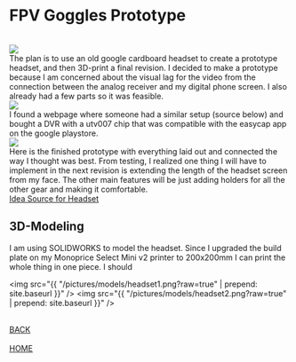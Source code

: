 
# FPV Goggles Prototype
<br>
<img src="{{ "/pictures/goggleparts.jpg?raw=true" | prepend: site.baseurl }}" />
<br>
The plan is to use an old google cardboard headset to create a prototype headset,
and then 3D-print a final revision. I decided to make a prototype because I am concerned
about the visual lag for the video from the connection between the analog receiver
and my digital phone screen. I also already had a few parts so it was feasible.
<br>
<img src="{{ "/pictures/blockgoggles.png?raw=true" | prepend: site.baseurl }}" />
<br>
I found a webpage where someone had a similar setup (source below) and bought a DVR
with a utv007 chip that was compatible with the easycap app on the google playstore.
<br>
<img src="{{ "/pictures/gogglepics.jpg?raw=true" | prepend: site.baseurl }}" />
<br>
Here is the finished prototype with everything laid out and connected the way I
thought was best. From testing, I realized one thing I will have to implement in the next revision is extending the length of the headset screen from my face. The other main
features will be just adding holders for all the other gear and making it comfortable.
<br><a href="http://copterwars.com/blog/?p=64">Idea Source for Headset</a>

## 3D-Modeling

I am using SOLIDWORKS to model the headset. Since I upgraded the build plate on my
Monoprice Select Mini v2 printer to 200x200mm I can print the whole thing in one piece.
I should

<img src="{{ "/pictures/models/headset1.png?raw=true" | prepend: site.baseurl }}" />
<img src="{{ "/pictures/models/headset2.png?raw=true" | prepend: site.baseurl }}" />

<br><a href="http://mitchellstride.com/Quadcopter">BACK</a>  
<br><a href="http://mitchellstride.com/">HOME</a>
